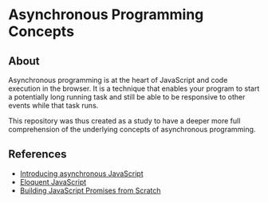 # Asynchronous Programming Concepts

## About

Asynchronous programming is at the heart of JavaScript and code execution in the browser. It is a technique that enables your program to start a potentially long running task and still be able to be responsive to other events while that task runs.

This repository was thus created as a study to have a deeper more full comprehension of the underlying concepts of asynchronous programming.

## References

- [Introducing asynchronous JavaScript](https://developer.mozilla.org/en-US/docs/Learn/JavaScript/Asynchronous/Introducing)
- [Eloquent JavaScript](https://eloquentjavascript.net/11_async.html#:~:text=Asynchronous%20programming%20makes%20it%20possible,called%20when%20the%20actions%20complete.)
- [Building JavaScript Promises from Scratch](https://itnext.io/broken-promises-a-barely-working-implementation-of-js-promises-ed7f99071f54)